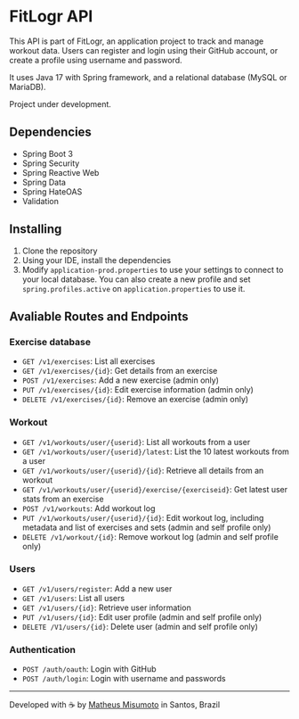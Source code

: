 # FitLogr API

This API is part of FitLogr, an application project to track and manage workout data. Users can register and login using their GitHub account, or create a profile using username and password.

It uses Java 17 with Spring framework, and a relational database (MySQL or MariaDB).

Project under development.

## Dependencies
- Spring Boot 3
- Spring Security
- Spring Reactive Web
- Spring Data
- Spring HateOAS
- Validation

## Installing
1. Clone the repository
2. Using your IDE, install the dependencies
3. Modify `application-prod.properties` to use your settings to connect to your local database. You can also create a new profile and set `spring.profiles.active` on `application.properties` to use it.

## Avaliable Routes and Endpoints

### Exercise database

- `GET /v1/exercises`:  List all exercises
- `GET /v1/exercises/{id}`: Get details from an exercise
- `POST /v1/exercises`: Add a new exercise (admin only)
- `PUT /v1/exercises/{id}`: Edit exercise information (admin only)
- `DELETE /v1/exercises/{id}`: Remove an exercise (admin only)

### Workout
- `GET /v1/workouts/user/{userid}`: List all workouts from a user
- `GET /v1/workouts/user/{userid}/latest`: List the 10 latest workouts from a user
- `GET /v1/workouts/user/{userid}/{id}`: Retrieve all details from an workout
- `GET /v1/workouts/user/{userid}/exercise/{exerciseid}`: Get latest user stats from an exercise
- `POST /v1/workouts`: Add workout log
- `PUT /v1/workouts/user/{userid}/{id}`: Edit workout log, including metadata and list of exercises and sets (admin and self profile only)
- `DELETE /v1/workout/{id}`: Remove workout log (admin and self profile only)

### Users
- `GET /v1/users/register`: Add a new user
- `GET /v1/users`: List all users
- `GET /v1/users/{id}`: Retrieve user information
- `PUT /v1/users/{id}`: Edit user profile (admin and self profile only)
- `DELETE /V1/users/{id}`: Delete user (admin and self profile only)

### Authentication
- `POST /auth/oauth`: Login with GitHub
- `POST /auth/login`: Login with username and passwords

---
Developed with ☕ by [Matheus Misumoto](https://matheusmisumoto.dev) in Santos, Brazil